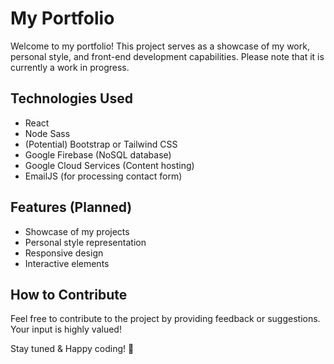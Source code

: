 # My Portfolio

Welcome to my portfolio! This project serves as a showcase of my work, personal style, and front-end development capabilities. Please note that it is currently a work in progress.

## Technologies Used

- React
- Node Sass
- (Potential) Bootstrap or Tailwind CSS
- Google Firebase (NoSQL database)
- Google Cloud Services (Content hosting)
- EmailJS (for processing contact form)

## Features (Planned)

- Showcase of my projects
- Personal style representation
- Responsive design
- Interactive elements

## How to Contribute

Feel free to contribute to the project by providing feedback or suggestions. Your input is highly valued!

Stay tuned & Happy coding! 🚀
